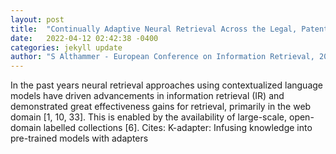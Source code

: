 ```yaml
---
layout: post
title:  "Continually Adaptive Neural Retrieval Across the Legal, Patent and Health Domain"
date:   2022-04-12 02:42:38 -0400
categories: jekyll update
author: "S Althammer - European Conference on Information Retrieval, 2022"
---
```

In the past years neural retrieval approaches using contextualized language models have driven advancements in information retrieval (IR) and demonstrated great effectiveness gains for retrieval, primarily in the web domain [1, 10, 33]. This is enabled by the availability of large-scale, open-domain labelled collections [6]. Cites: K-adapter: Infusing knowledge into pre-trained models with adapters